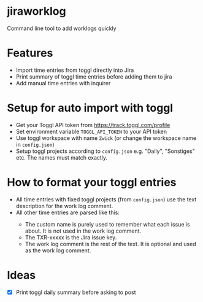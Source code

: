 # jiraworklog
Command line tool to add worklogs quickly

# Features
* Import time entries from toggl directly into Jira
* Print summary of toggl time entries before adding them to jira
* Add manual time entries with inquirer

# Setup for auto import with toggl
* Get your Toggl API token from https://track.toggl.com/profile
* Set environment variable `TOGGL_API_TOKEN` to your API token
* Use toggl workspace with name `Zwick` (or change the workspace name in `config.json`)
* Setup toggl projects according to `config.json` e.g. "Daily", "Sonstiges" etc. The names must match exactly.

# How to format your toggl entries
* All time entries with fixed toggl projects (from `config.json`) use the text description for the work log comment.
* All other time entries are parsed like this: <custom name> <TXR-xxxxx> <work log comment>
  * The custom name is purely used to remember what each issue is about. It is not used in the work log comment.
  * The TXR-xxxxx is the Jira issue key. 
  * The work log comment is the rest of the text. It is optional and used as the work log comment.


# Ideas
- [x] Print toggl daily summary before asking to post
